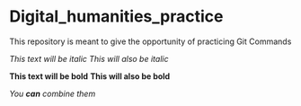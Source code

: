 # Digital_humanities_practice
This repository is meant to give the opportunity of practicing Git Commands

*This text will be italic*
_This will also be italic_

**This text will be bold**
__This will also be bold__

_You **can** combine them_
